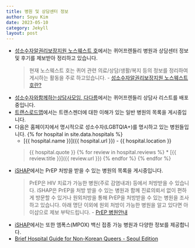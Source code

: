 ```yaml
---
title: 병원 및 상담센터 정보
author: Soyu Kim
date: 2023-05-10
category: Jekyll
layout: post
---
```


* [성소수자알권리보장지원 노스웨스트 호](https://theshipnorthwest.tistory.com/notice/16)에서는 퀴어프렌들리 병원과 상담센터 정보 및 후기를 제보받아 정리하고 있습니다.
  > 현재 노스웨스트 호는 퀴어 관련 의료/상담/생활/복지 등의 정보를 정리하여 게시하는 활동을 주로 하고있습니다. - [성소수자알권리보장지원 노스웨스트 호란?](https://theshipnorthwest.tistory.com/entry/%EC%84%B1%EC%86%8C%EC%88%98%EC%9E%90%EC%95%8C%EA%B6%8C%EB%A6%AC%EB%B3%B4%EC%9E%A5%EC%A7%80%EC%9B%90-%EB%85%B8%EC%8A%A4%EC%9B%A8%EC%8A%A4%ED%8A%B8-%ED%98%B8%EB%8A%94)
* [성소수자와함께하는상담사모임, 다다름](https://linktr.ee/QALLY)에서는 퀴어프렌들리 상담사 리스트를 배포중입니다. 
* [트랜스로드맵](http://transroadmap.net/transgender-health/)에서는 트랜스젠더에 대한 이해가 있는 일반 병원의 목록을 게시중입니다.
* 다음은 홈페이지에서 명시적으로 성소수자(LGBTQIA+)를 명시하고 있는 병원들입니다.
  {% for hospital in site.data.hospitals %}
    * [{{ hospital.name }}]({{ hospital.url }}) - {{ hospital.location }}
    > {{ hospital.quote }}
    {% for review in hospital.reviews %}
      * [{{ review.title }}]({{ review.url }})
    {% endfor %}
  {% endfor %}
* [iSHAP](https://ishap.org/?c=2/62/65)에서는 PrEP 처방을 받을 수 있는 병원의 목록을 게시중입니다. 
  > PrEP은 HIV 치료가 가능한 병원(주로 감염내과) 등에서 처방받을 수 있습니다. iSHAP은 PrEP을 처방 받을 수 있는 병원과 함께 진료의뢰서 없이 편하게 방문할 수 있거나 원외처방을 통해 PrEP을 처방받을 수 있는 병원을 조사 하고 있습니다. 아래 명단 이외에 원외 처방이 가능한 병원을 알고 있다면 아이샵으로 제보 부탁드립니다. - [PrEP 병원안내](https://www.ishap.org/content/prevention_05)
* [iSHAP](https://www.ishap.org/forum_02)에서는 또한 엠폭스(MPOX) 백신 접종 가능 병원과 다양한 정보를 제공합니다.
* [Brief Hospital Guide for Non-Korean Queers - Seoul Edition](https://www.lgbtnewskorea.com/en/post/inclusivehospitals-2)
